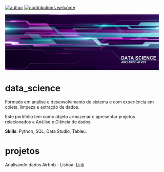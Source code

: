 [![author](https://img.shields.io/badge/author-abelardoalves-blue.svg)](https://www.linkedin.com/in/abelardo-alves) 
[![contributions welcome](https://img.shields.io/badge/contributions-welcome-brightgreen.svg?style=flat)](https://github.com/abe2701/data_science/issues)

<p align="center">
  <img src="new-banner.jpg" >
</p>

# data_science
Formado em análise e desenvolvimento de sistema e com experiência em coleta, limpeza e extração de dados.

Este portifólio tem como objeto armazenar e apresentar projetos relacionados a Análise e Ciência de dados.

<b>Skills:</b> Python, SQL, Data Studio, Tableu.

# projetos
Analisando dados Airbnb - Lisboa: [Link](https://github.com/abe2701/data_science/blob/main/Analisando_os_Dados_do_Airbnb_Lisboa.ipynb)
